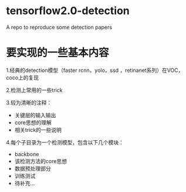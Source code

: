 # tensorflow2.0-detection
A repo to reproduce some detection papers

# 要实现的一些基本内容
1.经典的detection模型（faster rcnn，yolo，ssd ，retinanet系列）在VOC，coco上的复现


2.检测上常用的一些trick


3.较为清晰的注释：
- 关键层的输入输出
- core思想的理解
- 相关trick的一些说明

4.每个子目录为一个检测模型，包含以下几个模块：
- backbone 
- 该检测方法的core思想
- 数据预处理部分
- 训练测试
- 待补充...
